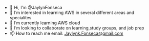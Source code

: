- 👋 Hi, I’m @JaylynFonseca
- 👀 I’m interested in learning AWS in several different areas and specialites
- 🌱 I’m currently learning AWS cloud
- 💞️ I’m looking to collaborate on learning,study groups, and job prep
- 📫 How to reach me email: Jaylynk.Fonseca@gmail.com

<!---
JaylynFonseca/JaylynFonseca is a ✨ special ✨ repository because its `README.md` (this file) appears on your GitHub profile.
You can click the Preview link to take a look at your changes.
--->
